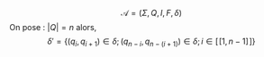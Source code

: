 $$\mathcal{A} = \left(\Sigma, Q, I, F, \delta \right)$$
On pose : $\left| Q\right|=n$ alors, 
$$\delta' = \{ (q_{i}, q_{i+1}) \in \delta ; (q_{n-i}, q_{n-(i+1)})\in \delta ; i \in [\![1, n-1]\!] \}$$
